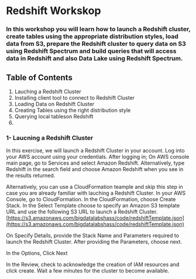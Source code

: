 
# Redshift Workskop 

### In this workshop you will learn how to launch a Redshift cluster, create tables using the appropriate distribution styles, load data from S3, prepare the Redshift cluster to query data on S3 using Redshift Spectrum and build queries that will access data in Redshift and also Data Lake using Redshift Spectrum. 


## Table of Contents 

1. Lauching a Redshift Cluster 
2. Installing client tool to connect to Redshift Cluster 
3. Loading Data on Redshift Cluster 
4. Creating Tables using the right distribution style 
5. Querying local tableson Redshift 
6. 


### 1- Laucning a Redshift Cluster 

In this exercise, we will launch a Redshift Cluster in your account. Log into your AWS account using your credentials. After logging in; On AWS console main page, go to Services and select Amazon Redshift. Alternatively, type Redshift in the search field and choose Amazon Redshift when you see in the results returned. 

Alternatively, you can use a CloudFormation teample and skip this step in case you are already familiar with lauching a Redshift Cluster. In your AWS Console, go to CloudFormation. In the CloudFormation, choose Create Stack. In the Select Template choose to specify an Amazon S3 template URL and use the following S3 URL to launch a Redshift Cluster. 
[https://s3.amazonaws.com/bigdatalabshass/code/redshiftTemplate.json](https://s3.amazonaws.com/bigdatalabshass/code/redshiftTemplate.json)

On Specify Details, provide the Stack Name and Parameters required to launch the Redshift Cluster. After providing the Parameters, choose next. 


In the Options, Click Next 

In the Review, check to acknowledge the creation of IAM resources and click create. Wait a few minutes for the cluster to become available.  
